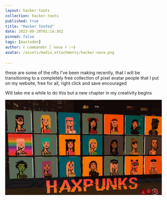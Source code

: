 ```yaml
---
layout: hacker-toots
collection: hacker-toots
published: true
title: "Hacker Tooted"
date: 2023-08-20T01:14:36Z
pinned: false
tags: [mastodon]
author: ⸸ commander ░ nova ⸸ :~$
avatar: /assets/media_attachments/hacker-nova.png

---
```


<p>these are some of the nfts I&#39;ve been making recently, that I will be transitioning to a completely free collection of pixel avatar people that I put on my website, free for all, right click and save encouraged</p><p>Will take me a while to do this but a new chapter in my creativity begins</p>

![media](/assets/media_attachments/files/110/919/288/828/811/520/original/dfa7d04247767241.png)
